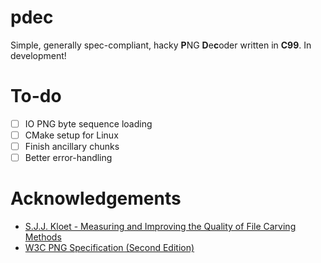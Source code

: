 # pdec
Simple, generally spec-compliant, hacky **P**NG **D**e**c**oder written in **C99**. In development!

# To-do
- [ ] IO PNG byte sequence loading
- [ ] CMake setup for Linux
- [ ] Finish ancillary chunks
- [ ] Better error-handling

# Acknowledgements
- [S.J.J. Kloet - Measuring and Improving the Quality of File Carving Methods](http://citeseerx.ist.psu.edu/viewdoc/download?doi=10.1.1.157.832&rep=rep1&type=pdf)
- [W3C PNG Specification (Second Edition)](https://www.w3.org/TR/2003/REC-PNG-20031110/)
